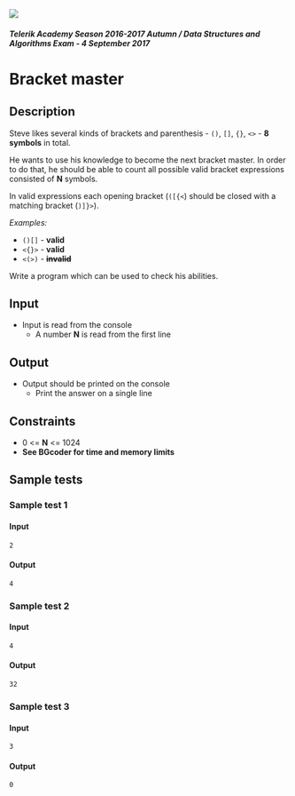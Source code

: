 <img src="https://raw.githubusercontent.com/TelerikAcademy/Common/master/logos/telerik-header-logo.png"/>

#### _Telerik Academy Season 2016-2017 Autumn / Data Structures and Algorithms Exam - 4 September 2017_
# Bracket master

## Description

Steve likes several kinds of brackets and parenthesis - `()`, `[]`, `{}`, `<>` - **8 symbols** in total.

He wants to use his knowledge to become the next bracket master.
In order to do that, he should be able to count all possible valid bracket expressions consisted of **N** symbols.

In valid expressions each opening bracket (`([{<`) should be closed with a matching bracket (`)]}>`).

*Examples:*
  - `()[]` - **valid**
  - `<{}>` - **valid**
  - `<(>)` - ~~**invalid**~~

Write a program which can be used to check his abilities.

## Input
- Input is read from the console
  - A number **N** is read from the first line

## Output
- Output should be printed on the console
  - Print the answer on a single line

## Constraints
- 0 <= **N** <= 1024
- **See BGcoder for time and memory limits**

## Sample tests

### Sample test 1

#### Input
```
2
```

#### Output
```
4
```

### Sample test 2

#### Input
```
4
```

#### Output
```
32
```

### Sample test 3

#### Input
```
3
```

#### Output
```
0
```
